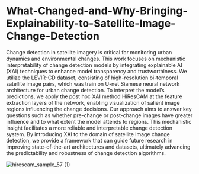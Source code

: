 # What-Changed-and-Why-Bringing-Explainability-to-Satellite-Image-Change-Detection
Change detection in satellite imagery is critical for monitoring urban dynamics and environmental changes. This work focuses on mechanistic interpretability of change detection models by integrating explainable AI (XAI) techniques to enhance model transparency and trustworthiness. We utilize the LEVIR-CD dataset, consisting of high-resolution bi-temporal satellite image pairs, which was  train on U-net Siamese neural network architecture for urban change detection. To interpret the model’s predictions, we apply the post hoc XAI method HiResCAM at the feature extraction layers of the network, enabling visualization of salient image regions influencing the change decisions. Our approach aims to answer key questions such as whether pre-change or post-change images have greater influence and to what extent the model attends to regions. This mechanistic insight facilitates a more reliable and interpretable change detection system. By introducing XAI to the domain of satellite image change detection, we provide a framework that can guide future research in improving state-of-the-art architectures and datasets, ultimately advancing the predictability and robustness of change detection algorithms.

![hirescam_sample_57 (1)](https://github.com/user-attachments/assets/0b9f9606-eb69-4f7c-a6b1-608f0335cbdb)
